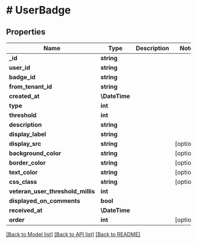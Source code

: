 # # UserBadge

## Properties

Name | Type | Description | Notes
------------ | ------------- | ------------- | -------------
**_id** | **string** |  |
**user_id** | **string** |  |
**badge_id** | **string** |  |
**from_tenant_id** | **string** |  |
**created_at** | **\DateTime** |  |
**type** | **int** |  |
**threshold** | **int** |  |
**description** | **string** |  |
**display_label** | **string** |  |
**display_src** | **string** |  | [optional]
**background_color** | **string** |  | [optional]
**border_color** | **string** |  | [optional]
**text_color** | **string** |  | [optional]
**css_class** | **string** |  | [optional]
**veteran_user_threshold_millis** | **int** |  |
**displayed_on_comments** | **bool** |  |
**received_at** | **\DateTime** |  |
**order** | **int** |  | [optional]

[[Back to Model list]](../../README.md#models) [[Back to API list]](../../README.md#endpoints) [[Back to README]](../../README.md)
